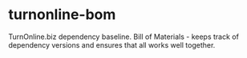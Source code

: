 # turnonline-bom
TurnOnline.biz dependency baseline. Bill of Materials - keeps track of dependency versions and ensures that all works well together.
